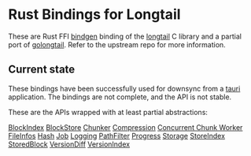 # Rust Bindings for Longtail

These are Rust FFI [bindgen](https://github.com/rust-lang/rust-bindgen) binding of the [longtail](https://github.com/DanEngelbrecht/longtail) C library and a partial port of [golongtail](https://github.com/DanEngelbrecht/golongtail). Refer to the upstream repo for more information.

## Current state

These bindings have been successfully used for downsync from a [tauri](https://v2.tauri.app/) application. The bindings are not complete, and the API is not stable.

These are the APIs wrapped with at least partial abstractions:

[BlockIndex](src/longtaillib/block_index.rs)
[BlockStore](src/longtaillib/block_store.rs)
[Chunker](src/longtaillib/chunker.rs)
[Compression](src/longtaillib/compression.rs)
[Concurrent Chunk Worker](src/longtaillib/concurrent_chunk_write.rs)
[FileInfos](src/longtaillib/file_infos.rs)
[Hash](src/longtaillib/hash.rs)
[Job](src/longtaillib/job.rs)
[Logging](src/longtaillib/logging.rs)
[PathFilter](src/longtaillib/path_filter.rs)
[Progress](src/longtaillib/progress.rs)
[Storage](src/longtaillib/storage.rs)
[StoreIndex](src/longtaillib/store_index.rs)
[StoredBlock](src/longtaillib/stored_block.rs)
[VersionDiff](src/longtaillib/version_diff.rs)
[VersionIndex](src/longtaillib/version_index.rs)
